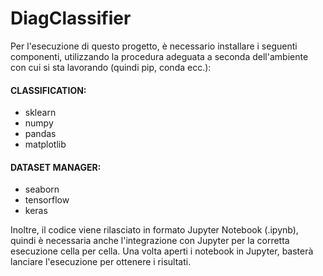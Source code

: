 # DiagClassifier

Per l'esecuzione di questo progetto, è necessario installare i seguenti componenti,
utilizzando la procedura adeguata a seconda dell'ambiente con cui si sta lavorando
(quindi pip, conda ecc.):

#### CLASSIFICATION:
- sklearn
- numpy
- pandas
- matplotlib

#### DATASET MANAGER:
- seaborn
- tensorflow
- keras

Inoltre, il codice viene rilasciato in formato Jupyter Notebook (.ipynb), quindi è
necessaria anche l'integrazione con Jupyter per la corretta esecuzione cella per cella.
Una volta aperti i notebook in Jupyter, basterà lanciare l'esecuzione per ottenere i risultati.
